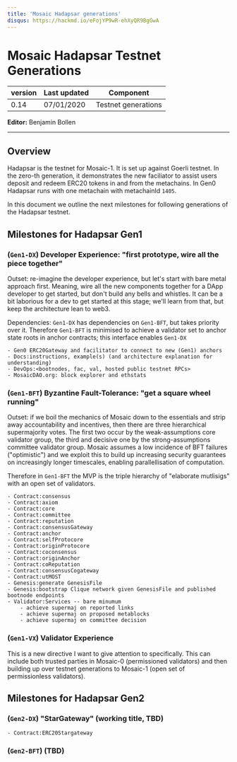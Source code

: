 ```yaml
---
title: 'Mosaic Hadapsar generations'
disqus: https://hackmd.io/eFojYP9wR-ehXyQR9BgGwA
---
```


Mosaic Hadapsar Testnet Generations
===

| version | Last updated | Component           |
| ------- | ------------ | ------------------- |
| 0.14    | 07/01/2020   | Testnet generations |


**Editor:** Benjamin Bollen

---

## Overview

Hadapsar is the testnet for Mosaic-1. It is set up against Goerli testnet.
In the zero-th generation, it demonstrates the new faciliator to assist users deposit and redeem
ERC20 tokens in and from the metachains. In Gen0 Hadapsar runs with one metachain with metachainId `1405`.

In this document we outline the next milestones for following generations of the Hadapsar testnet.

## Milestones for Hadapsar Gen1

### (`Gen1-DX`) Developer Experience: "first prototype, wire all the piece together"

Outset: re-imagine the developer experience, but let's start with bare metal approach first. Meaning, wire all the new components together for a DApp developer to get started, but don't build any bells and whistles. It can be a bit laborious for a dev to get started at this stage; we'll learn from that, but keep the architecture lean to web3.

Dependencies: `Gen1-DX` has dependencies on `Gen1-BFT`, but takes priority over it. Therefore `Gen1-BFT` is minimised to achieve a validator set to anchor state roots in anchor contracts; this interface enables `Gen1-DX`

    - Gen0 ERC20Gateway and facilitator to connect to new (Gen1) anchors
    - Docs:instructions, example(s) (and architecture explanation for understanding)
    - DevOps:<bootnodes, fac, val, hosted public testnet RPCs>
    - MosaicDAO.org: block explorer and ethstats

### (`Gen1-BFT`) Byzantine Fault-Tolerance: "get a square wheel running"

Outset: if we boil the mechanics of Mosaic down to the essentials and strip away accountability and incentives, then there are three hierarchical supermajority votes. The first two occur by the weak-assumptions core validator group, the third and decisive one by the strong-assumptions committee validator group. Mosaic assumes a low incidence of BFT failures ("optimistic") and we exploit this to build up increasing security guarantees on increasingly longer timescales, enabling parallellisation of computation.

Therefore in `Gen1-BFT` the MVP is the triple hierarchy of "elaborate mutlisigs" with an open set of validators.

    - Contract:consensus
    - Contract:axiom
    - Contract:core
    - Contract:committee
    - Contract:reputation
    - Contract:consensusGateway
    - Contract:anchor
    - Contract:selfProtocore
    - Contract:originProtocore
    - Contract:coconsensus
    - Contract:originAnchor
    - Contract:coReputation
    - Contract:consensusCogateway
    - Contract:utMOST
    - Genesis:generate GenesisFile
    - Genesis:bootstrap Clique network given GenesisFile and published bootnode endpoints
    - Validator:Services -- bare minumum
        - achieve supermaj on reported links
        - achieve supermaj on proposed metablocks
        - achieve supermaj on committee decision
        
### (`Gen1-VX`) Validator Experience

This is a new directive I want to give attention to specifically. This can include both trusted parties in Mosaic-0 (permissioned validators) and then building up over testnet generations to Mosaic-1 (open set of permissionless validators). <Topic needs to be fleshed out.>

## Milestones for Hadapsar Gen2

### (`Gen2-DX`) "StarGateway" (working title, TBD)

    - Contract:ERC20Stargateway

### (`Gen2-BFT`) (TBD)
